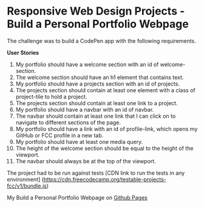 # Responsive Web Design Projects - Build a Personal Portfolio Webpage

The challenge was to build a CodePen app with the following requirements.

**User Stories**
1. My portfolio should have a welcome section with an id of welcome-section.
2. The welcome section should have an h1 element that contains text.
3. My portfolio should have a projects section with an id of projects.
4. The projects section should contain at least one element with a class of project-tile to hold a project.
5. The projects section should contain at least one link to a project.
6. My portfolio should have a navbar with an id of navbar.
7. The navbar should contain at least one link that I can click on to navigate to different sections of the page.
8. My portfolio should have a link with an id of profile-link, which opens my GitHub or FCC profile in a new tab.
9. My portfolio should have at least one media query.
10. The height of the welcome section should be equal to the height of the viewport.
11. The navbar should always be at the top of the viewport.

The project had to be run against tests [CDN link to run the tests in any environment] (https://cdn.freecodecamp.org/testable-projects-fcc/v1/bundle.js)

My Build a Personal Portfolio Webpage on [Github Pages](https://ssrome.github.io/fcc_personal_portfolio_webpage/)